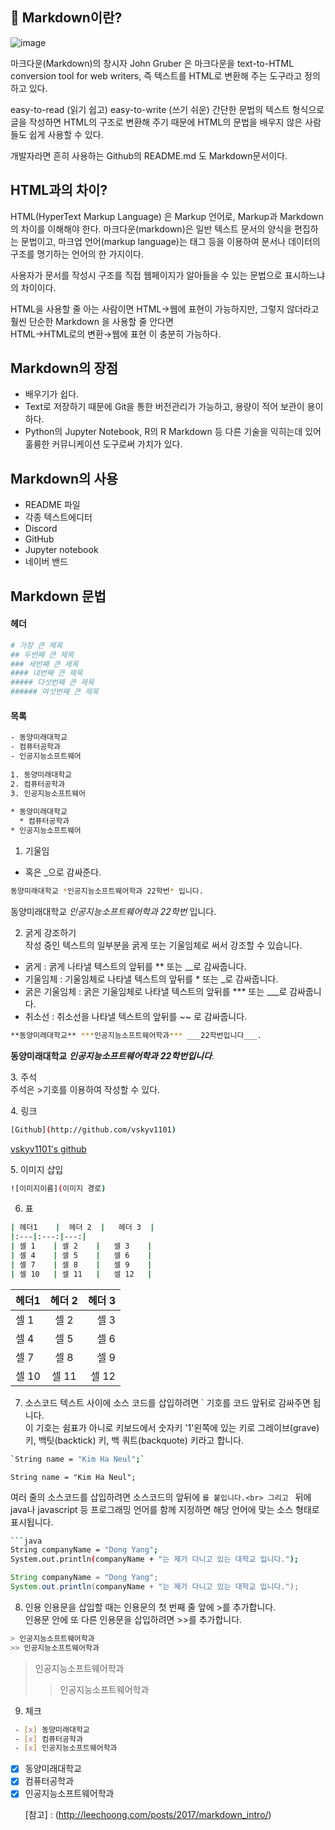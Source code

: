 ## 📎 Markdown이란? 
![image](https://user-images.githubusercontent.com/105197487/202189318-7833c9de-8259-4098-99a2-8ad5f698a406.png)<p>
마크다운(Markdown)의 창시자 John Gruber 은 마크다운을 text-to-HTML conversion tool for web writers, 즉 텍스트를 HTML로 변환해 주는 도구라고 정의하고 있다.<p>
easy-to-read (읽기 쉽고) easy-to-write (쓰기 쉬운) 간단한 문법의 텍스트 형식으로 글을 작성하면 HTML의 구조로 변환해 주기 때문에 HTML의 문법을 배우지 않은 사람들도 쉽게 사용할 수 있다.<p>
개발자라면 흔히 사용하는 Github의 README.md 도 Markdown문서이다.<p>

## HTML과의 차이? 
HTML(HyperText Markup Language) 은 Markup 언어로, Markup과 Markdown의 차이를 이해해야 한다. 마크다운(markdown)은 일반 텍스트 문서의 양식을 편집하는 문법이고, 마크업 언어(markup language)는 태그 등을 이용하여 문서나 데이터의 구조를 명기하는 언어의 한 가지이다.<p>
사용자가 문서를 작성시 구조를 직접 웹페이지가 알아들을 수 있는 문법으로 표시하느냐의 차이이다.<p>
HTML을 사용할 줄 아는 사람이면 HTML→웹에 표현이 가능하지만, 그렇지 않더라고 훨씬 단순한 Markdown 을 사용할 줄 안다면<br>
HTML→HTML로의 변환→웹에 표현 이 충분히 가능하다.<p>
## Markdown의 장점
- 배우기가 쉽다.
- Text로 저장하기 때문에 Git을 통한 버전관리가 가능하고, 용량이 적어 보관이 용이하다.
- Python의 Jupyter Notebook, R의 R Markdown 등 다른 기술을 익히는데 있어 훌륭한 커뮤니케이션 도구로써 가치가 있다.

## Markdown의 사용
- README 파일
- 각종 텍스트에디터
- Discord
- GitHub
- Jupyter notebook
- 네이버 밴드
## Markdown 문법
#### 헤더
```bash
# 가장 큰 제목
## 두번째 큰 제목
### 세번째 큰 제목
#### 네번째 큰 제목
##### 다섯번째 큰 제목
###### 여섯번째 큰 제목
```
#### 목록
```bash
- 동양미래대학교
- 컴퓨터공학과
- 인공지능소프트웨어
 
1. 동양미래대학교
2. 컴퓨터공학과
3. 인공지능소프트웨어
 
* 동양미래대학교
  * 컴퓨터공학과
* 인공지능소프트웨어
```

1. 기울임<br>
* 혹은 _으로 감싸준다.<br>
```bash
동양미래대학교 *인공지능소프트웨어학과 22학번* 입니다.
```
동양미래대학교 *인공지능소프트웨어학과 22학번* 입니다.<p>

2. 굵게 강조하기<br>
작성 중인 텍스트의 일부분을 굵게 또는 기울임체로 써서 강조할 수 있습니다.
- 굵게 : 굵게 나타낼 텍스트의 앞뒤를 ** 또는 __로 감싸줍니다.
- 기울임체 : 기울임체로 나타낼 텍스트의 앞뒤를 * 또는 _로 감싸줍니다.
- 굵은 기울임체 : 굵은 기울임체로 나타낼 텍스트의 앞뒤를 *** 또는 ___로 감싸줍니다.
- 취소선 : 취소선을 나타낼 텍스트의 앞뒤를 ~~ 로 감싸줍니다.
```bash
**동양미래대학교** ***인공지능소프트웨어학과*** ___22학번입니다___.
```
**동양미래대학교** ***인공지능소프트웨어학과*** ___22학번입니다___.<p>
3. 주석<br>
주석은 >기호를 이용하여 작성할 수 있다.<p>
4. 링크 
```bash
[Github](http://github.com/vskyv1101)
 ```
[vskyv1101's github](http://github.com/vskyv1101)<p>
5. 이미지 삽입
 ```bash
![이미지이름](이미지 경로)
  ```
6. 표
  ```bash
| 헤더1    |  헤더 2  |   헤더 3  |
|:---|:---:|---:|
| 셀 1    | 셀 2    |   셀 3    |
| 셀 4    | 셀 5    |   셀 6    |
| 셀 7    | 셀 8    |   셀 9    |
| 셀 10   | 셀 11   |   셀 12   |
   ```
| 헤더1    |  헤더 2  |   헤더 3  |
|:---|:---:|---:|
| 셀 1    | 셀 2    |   셀 3    |
| 셀 4    | 셀 5    |   셀 6    |
| 셀 7    | 셀 8    |   셀 9    |
| 셀 10   | 셀 11   |   셀 12   |<p>
7. 소스코드
텍스트 사이에 소스 코드를 삽입하려면 ` 기호를 코드 앞뒤로 감싸주면 됩니다.<br>
이 기호는 쉼표가 아니로 키보드에서 숫자키 '1'왼쪽에 있는 키로 그레이브(grave) 키, 백팃(backtick) 키, 백 쿼트(backquote) 키라고 합니다.<br>
```bash
`String name = "Kim Ha Neul";`
```
`String name = "Kim Ha Neul";` <p>
여러 줄의 소스코드를 삽입하려면 소스코드의 앞뒤에 ```를 붙입니다.<br>
그리고 ``` 뒤에 java나 javascript 등 프로그래밍 언어를 함께 지정하면 해당 언어에 맞는 소스 형태로 표시됩니다.<br>
```bash
```java
String companyName = "Dong Yang";
System.out.println(companyName + "는 제가 다니고 있는 대학교 입니다.");
```

```java
String companyName = "Dong Yang";
System.out.println(companyName + "는 제가 다니고 있는 대학교 입니다.");
```
8. 인용
인용문을 삽입할 때는 인용문의 첫 번째 줄 앞에 >를 추가합니다.<br>
인용문 안에 또 다른 인용문을 삽입하려면 >>를 추가합니다.<br>
```bash
> 인공지능소프트웨어학과
>> 인공지능소프트웨어학과
``` 
> 인공지능소프트웨어학과
>> 인공지능소프트웨어학과 <br>
9. 체크 
```bash
 - [x] 동양미래대학교
 - [x] 컴퓨터공학과
 - [x] 인공지능소프트웨어학과
 ```
 - [x] 동양미래대학교
 - [x] 컴퓨터공학과
 - [x] 인공지능소프트웨어학과 <p>
[참고] : (http://leechoong.com/posts/2017/markdown_intro/)
